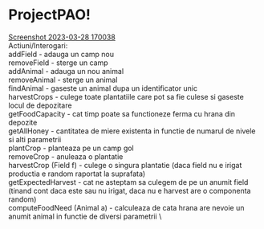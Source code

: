 # ProjectPAO!
[Screenshot 2023-03-28 170038](https://user-images.githubusercontent.com/99676849/228576577-3b1c3550-6b97-44fd-a3eb-4f6ad8eb1367.png)
\
Actiuni/Interogari:\
addField - adauga un camp nou \
removeField - sterge un camp \
addAnimal - adauga un nou animal \
removeAnimal - sterge un animal \
findAnimal - gaseste un animal dupa un identificator unic \
harvestCrops - culege toate plantatiile care pot sa fie culese si gaseste locul de depozitare \
getFoodCapacity - cat timp poate sa functioneze ferma cu hrana din depozite \
getAllHoney - cantitatea de miere existenta in functie de numarul de nivele si alti parametrii \
plantCrop - planteaza pe un camp gol \
removeCrop - anuleaza o plantatie \
harvestCrop (Field f) - culege o singura plantatie (daca field nu e irigat productia e random raportat la suprafata) \
getExpectedHarvest - cat ne asteptam sa culegem de pe un anumit field (tinand cont daca este sau nu irigat, daca nu e harvest are o componenta random) \
computeFoodNeed (Animal a) - calculeaza de cata hrana are nevoie un anumit animal in functie de diversi parametrii \

